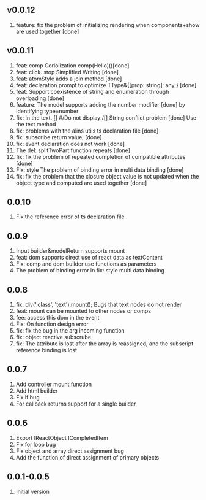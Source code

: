 <!--
 * @Author: chenzhongsheng
 * @Date: 2022-10-30 02:42:04
 * @Description: Coding something
 * @LastEditors: chenzhongsheng
 * @LastEditTime: 2022-11-12 15:57:01
-->
## v0.0.12

1. feature: fix the problem of initializing rendering when components+show are used together [done]

## v0.0.11

1. feat: comp Coriolization comp(Hello)()[done]
2. feat: click. stop Simplified Writing [done]
3. feat: atomStyle adds a join method [done]
4. feat: declaration prompt to optimize TType&{[prop: string]: any;} [done]
5. feat: Support coexistence of string and enumeration through overloading [done]
6. feature: The model supports adding the number modifier [done] by identifying type=number
7. fix: In the text. [] #/Do not display:/[] String conflict problem [done] Use the text method
8. fix: problems with the alins utils ts declaration file [done]
9. fix: subscribe return value;  [done]
10. fix: event declaration does not work [done]
11. The del: splitTwoPart function repeats [done]
12. fix: fix the problem of repeated completion of compatible attributes [done]
13. Fix: style The problem of binding error in multi data binding [done]
14. fix: fix the problem that the closure object value is not updated when the object type and computed are used together [done]


## 0.0.10 

1. Fix the reference error of ts declaration file


## 0.0.9

1. Input builder&modelReturn supports mount
2. feat: dom supports direct use of react data as textContent
3. Fix: comp and dom builder use functions as parameters
4. The problem of binding error in fix: style multi data binding


## 0.0.8
1. fix: div('.class', 'text').mount();  Bugs that text nodes do not render
2. feat: mount can be mounted to other nodes or comps
3. fee: access this dom in the event
4. Fix: On function design error
5. fix: fix the bug in the arg incoming function
6. fix: object reactive subscrube 
7. fix: The attribute is lost after the array is reassigned, and the subscript reference binding is lost


## 0.0.7
1. Add controller mount function
2. Add html builder
3. Fix if bug
4. For callback returns support for a single builder

## 0.0.6

1. Export IReactObject ICompletedItem
2. Fix for loop bug
3. Fix object and array direct assignment bug
4. Add the function of direct assignment of primary objects

## 0.0.1-0.0.5 

1. Initial version